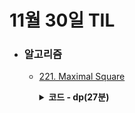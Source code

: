 # 11월 30일 TIL

* ### 알고리즘

    * [221. Maximal Square](https://leetcode.com/problems/maximal-square/description/)
    
      <details>
      <summary><strong>코드 - dp(27분)</strong></summary>

        ```java

            class Solution {
            public int maximalSquare(char[][] matrix) {
                int n = matrix.length, m = matrix[0].length;
                char[][] tmpMatrix = new char[n + 1][m + 1];

                for(int i=0 ; i<n ; i++){
                    for(int j=0 ; j<m ; j++){
                        tmpMatrix[i + 1][j + 1] = matrix[i][j];
                    }
                }

                int[][] dp = new int[n + 1][m + 1];
                int answer = 0;
                for(int i=1 ; i<=n ; i++){
                    for(int j=1 ; j<=m ; j++){
                        if(tmpMatrix[i][j] == '0')
                            continue;

                        if(tmpMatrix[i-1][j] == '1' && tmpMatrix[i][j-1] == '1' && tmpMatrix[i-1][j-1] == '1')
                            dp[i][j] = Math.min(dp[i][j-1], Math.min(dp[i-1][j], dp[i-1][j-1])) + 1;
                        else
                            dp[i][j] = 1;
                        

                        answer = Math.max(answer, dp[i][j]);
                    }
                }

                return answer * answer;
            }
        }

        ```

    </details>
